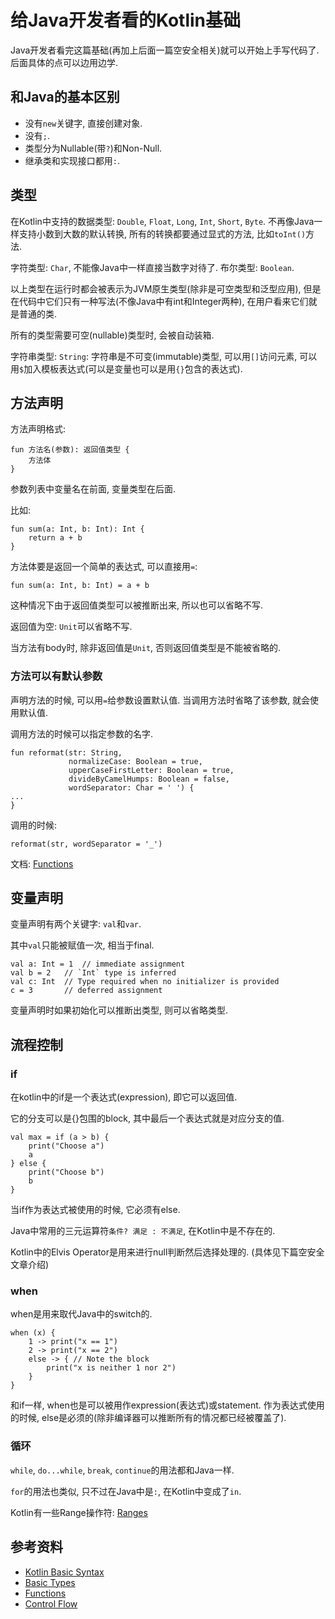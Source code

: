 # 给Java开发者看的Kotlin基础
Java开发者看完这篇基础(再加上后面一篇空安全相关)就可以开始上手写代码了.
后面具体的点可以边用边学.

## 和Java的基本区别
* 没有`new`关键字, 直接创建对象.
* 没有`;`.
* 类型分为Nullable(带`?`)和Non-Null.
* 继承类和实现接口都用`:`.

## 类型
在Kotlin中支持的数据类型:
`Double`, `Float`, `Long`, `Int`, `Short`, `Byte`.
不再像Java一样支持小数到大数的默认转换, 所有的转换都要通过显式的方法, 比如`toInt()`方法.

字符类型: `Char`, 不能像Java中一样直接当数字对待了.
布尔类型: `Boolean`.

以上类型在运行时都会被表示为JVM原生类型(除非是可空类型和泛型应用), 但是在代码中它们只有一种写法(不像Java中有int和Integer两种), 
在用户看来它们就是普通的类.

所有的类型需要可空(nullable)类型时, 会被自动装箱.

字符串类型: `String`: 字符串是不可变(immutable)类型, 可以用`[]`访问元素, 可以用`$`加入模板表达式(可以是变量也可以是用`{}`包含的表达式).


## 方法声明
方法声明格式:
```
fun 方法名(参数): 返回值类型 {
    方法体
}
```
参数列表中变量名在前面, 变量类型在后面.

比如:
```
fun sum(a: Int, b: Int): Int {
    return a + b
}
```
方法体要是返回一个简单的表达式, 可以直接用`=`:
```
fun sum(a: Int, b: Int) = a + b
```
这种情况下由于返回值类型可以被推断出来, 所以也可以省略不写.

返回值为空: `Unit`可以省略不写.

当方法有body时, 除非返回值是`Unit`, 否则返回值类型是不能被省略的.

### 方法可以有默认参数
声明方法的时候, 可以用`=`给参数设置默认值.
当调用方法时省略了该参数, 就会使用默认值.

调用方法的时候可以指定参数的名字.
```
fun reformat(str: String,
             normalizeCase: Boolean = true,
             upperCaseFirstLetter: Boolean = true,
             divideByCamelHumps: Boolean = false,
             wordSeparator: Char = ' ') {
...
}
```
调用的时候:
```
reformat(str, wordSeparator = '_')
```

文档: [Functions](http://kotlinlang.org/docs/reference/functions.html)

## 变量声明
变量声明有两个关键字: `val`和`var`.

其中`val`只能被赋值一次, 相当于final.

```
val a: Int = 1  // immediate assignment
val b = 2   // `Int` type is inferred
val c: Int  // Type required when no initializer is provided
c = 3       // deferred assignment
```
变量声明时如果初始化可以推断出类型, 则可以省略类型.

## 流程控制
### if
在kotlin中的if是一个表达式(expression), 即它可以返回值.

它的分支可以是{}包围的block, 其中最后一个表达式就是对应分支的值.
```
val max = if (a > b) {
    print("Choose a")
    a
} else {
    print("Choose b")
    b
}
```
当if作为表达式被使用的时候, 它必须有else.

Java中常用的三元运算符`条件? 满足 : 不满足`, 在Kotlin中是不存在的.

Kotlin中的Elvis Operator是用来进行null判断然后选择处理的. (具体见下篇空安全文章介绍)


### when
when是用来取代Java中的switch的.

```
when (x) {
    1 -> print("x == 1")
    2 -> print("x == 2")
    else -> { // Note the block
        print("x is neither 1 nor 2")
    }
}
```

和if一样, when也是可以被用作expression(表达式)或statement. 作为表达式使用的时候, else是必须的(除非编译器可以推断所有的情况都已经被覆盖了).

### 循环
`while`, `do...while`, `break`, `continue`的用法都和Java一样.

`for`的用法也类似, 只不过在Java中是`:`, 在Kotlin中变成了`in`.

Kotlin有一些Range操作符: [Ranges](http://kotlinlang.org/docs/reference/ranges.html)

## 参考资料
* [Kotlin Basic Syntax](http://kotlinlang.org/docs/reference/basic-syntax.html)
* [Basic Types](https://kotlinlang.org/docs/reference/basic-types.html)
* [Functions](https://kotlinlang.org/docs/reference/functions.html)
* [Control Flow](https://kotlinlang.org/docs/reference/control-flow.html)
